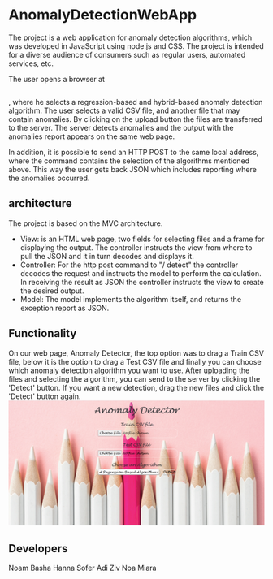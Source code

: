 # AnomalyDetectionWebApp

The project is a web application for anomaly detection algorithms, which was developed in JavaScript using node.js and CSS.
The project is intended for a diverse audience of consumers such as regular users, automated services, etc.

The user opens a browser at 
```localhost:8080
```
, where he selects a regression-based and hybrid-based anomaly detection algorithm.
The user selects a valid CSV file, and another file that may contain anomalies.
By clicking on the upload button the files are transferred to the server.
The server detects anomalies and the output with the anomalies report appears on the same web page.

In addition, it is possible to send an HTTP POST to the same local address, where the command contains the selection of the algorithms mentioned above.
This way the user gets back JSON which includes reporting where the anomalies occurred.

## architecture
The project is based on the MVC architecture.
* View: is an HTML web page, two fields for selecting files and a frame for displaying the output.
The controller instructs the view from where to pull the JSON and it in turn decodes and displays it.
* Controller: For the http post command to "/ detect" the controller decodes the request and instructs the model to perform the calculation.
In receiving the result as JSON the controller instructs the view to create the desired output.
* Model: The model implements the algorithm itself, and returns the exception report as JSON.

## Functionality
On our web page, Anomaly Detector, the top option was to drag a Train CSV file, 
below it is the option to drag a Test CSV file and finally you can choose which anomaly detection algorithm you want to use.
After uploading the files and selecting the algorithm, you can send to the server by clicking the 'Detect' button.
If you want a new detection, drag the new files and click the 'Detect' button again.
![](Image/AnomalyDetectionWebApp.PNG)

## Developers
Noam Basha
Hanna Sofer
Adi Ziv
Noa Miara
